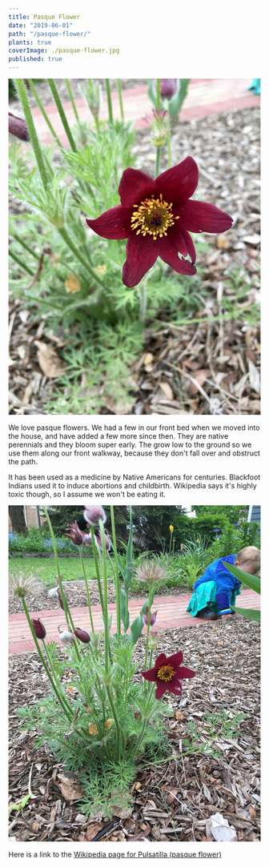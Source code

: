 ```yaml
---
title: Pasque Flower
date: "2019-06-01"
path: "/pasque-flower/"
plants: true
coverImage: ./pasque-flower.jpg
published: true
---
```


![Pasque flower in Milwaukee, Wisconsin](./pasque-flower.jpg)

We love pasque flowers. We had a few in our front bed when we moved into the house, and have added a few more since then. They are native perennials and they bloom super early. The grow low to the ground so we use them along our front walkway, because they don't fall over and obstruct the path.

It has been used as a medicine by Native Americans for centuries. Blackfoot Indians used it to induce abortions and childbirth. Wikipedia says it's highly toxic though, so I assume we won't be eating it.

![Pasque flower and Emmy](./pasque-flower-and-emmy.jpg)

Here is a link to the [Wikipedia page for Pulsatilla (pasque flower)](https://en.wikipedia.org/wiki/Pulsatilla)
